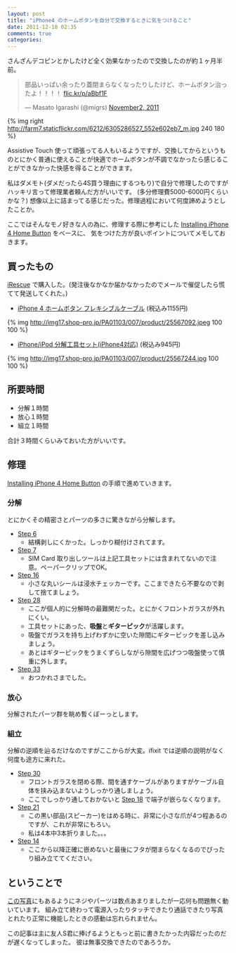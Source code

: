 ```yaml
---
layout: post
title: "iPhone4 のホームボタンを自分で交換するときに気をつけること"
date: 2011-12-18 02:35
comments: true
categories: 
---
```


さんざんデコピンとかしたけど全く効果なかったので交換したのが約１ヶ月半前。

<blockquote class="twitter-tweet tw-align-center"><p>部品いっぱい余ったり蓋閉まらなくなったりしたけど、ホームボタン治ったよ！！！！ <a href="http://t.co/kNNaIdY7" title="http://flic.kr/p/aBbf1F">flic.kr/p/aBbf1F</a></p>&mdash; Masato Igarashi (@migrs) <a href="https://twitter.com/migrs/status/131699224881545216" data-datetime="2011-11-02T11:48:36+00:00">November2, 2011</a></blockquote>
<script src="//platform.twitter.com/widgets.js" charset="utf-8"></script>

{% img right http://farm7.staticflickr.com/6212/6305286527_552e602eb7_m.jpg 240 180 %}

Assistive Touch 使って頑張ってる人もいるようですが、交換してからというものとにかく普通に使えることが快適でホームボタンが不調でなかったら感じることができなかった快感を得ることができます。

私はダメモト(ダメだったら4S買う理由にするつもり)で自分で修理したのですがハッキリ言って修理業者頼んだ方がいいです。
(多分修理費5000-6000円くらいかな？)
想像以上に詰まってる感じだった。修理過程において何度諦めようとしたことか。

ここではそんなモノ好きな人の為に、修理する際に参考にした
[Installing iPhone 4 Home Button](http://www.ifixit.com/Guide/Installing-iPhone-4-Home-Button/3144/) をベースに、
気をつけた方が良いポイントについてメモしておきます。

## 買ったもの
[iRescue](http://www.ires.jp/) で購入した。(発注後なかなか届かなかったのでメールで催促したら慌てて発送してくれた。)

- [iPhone 4 ホームボタン フレキシブルケーブル](http://www.ires.jp/?pid=25567092) (税込み1155円)
  
{% img http://img17.shop-pro.jp/PA01103/007/product/25567092.jpeg 100 100 %}

- [iPhone/iPod 分解工具セット(iPhone4対応)](http://www.ires.jp/?pid=25567244) (税込み945円)
  
{% img http://img17.shop-pro.jp/PA01103/007/product/25567244.jpg 100 100 %}

## 所要時間
- 分解１時間
- 放心１時間
- 組立１時間

合計３時間くらいみておいた方がいいです。

## 修理
[Installing iPhone 4 Home Button](http://www.ifixit.com/Guide/Installing-iPhone-4-Home-Button/3144/) の手順で進めていきます。

### 分解
とにかくその精密さとパーツの多さに驚きながら分解します。

- [Step 6](http://www.ifixit.com/Guide/Installing-iPhone-4-Home-Button/3144/2#s15368)
  - 結構剥しにくかった。しっかり糊付けされてます。
- [Step 7](http://www.ifixit.com/Guide/Installing-iPhone-4-Home-Button/3144/3#s15378)
  - SIM Card 取り出しツールは上記工具セットには含まれてないので注意。ペーパークリップでOK。
- [Step 16](http://www.ifixit.com/Guide/Installing-iPhone-4-Home-Button/3144/6#s15383)
  - 小さな丸いシールは浸水チェッカーです。ここまできたら不要なので剥して捨てましょう。
- [Step 28](http://www.ifixit.com/Guide/Installing-iPhone-4-Home-Button/3144/10#s15402)
  - ここが個人的に分解時の最難関だった。とにかくフロントガラスが外れにくい。
  - 工具セットにあった、**吸盤**と**ギターピック**が活躍します。
  - 吸盤でガラスを持ち上げわずかに空いた隙間にギターピックを差し込みましょう。
  - あとはギターピックをうまくずらしながら隙間を広げつつ吸盤使って慎重に外します。
- [Step 33](http://www.ifixit.com/Guide/Installing-iPhone-4-Home-Button/3144/11#s15407)
  - おつかれさまでした。

### 放心
分解されたパーツ群を眺め暫くぼーっとします。

### 組立
分解の逆順を辿るだけなのですがここからが大変。ifixit では逆順の説明がなく何度も途方に来れた。

- [Step 30](http://www.ifixit.com/Guide/Installing-iPhone-4-Home-Button/3144/10#s15404)
  - フロントガラスを閉める際、間を通すケーブルがありますがケーブル自体を挟み込まないようしっかり通しましょう。
  - ここでしっかり通しておかないと [Step 18](http://www.ifixit.com/Guide/Installing-iPhone-4-Home-Button/3144/6#s15385) で端子が嵌らなくなります。
- [Step 21](http://www.ifixit.com/Guide/Installing-iPhone-4-Home-Button/3144/7#s15388)
  - この黒い部品(スピーカー)をはめる時に、非常に小さな爪が4つ程あるのですが、これが非常にもろい。
  - 私は4本中3本折りました。。。
- [Step 14](http://www.ifixit.com/Guide/Installing-iPhone-4-Home-Button/3144/5#s15381)
  - ここから以降正確に嵌めないと最後にフタが閉まらなくなるのでぴったり組み立ててください。

## ということで
[この写真](http://www.flickr.com/photos/migrsy/6305286527/)にもあるようにネジやパーツは数点あまりましたが一応何も問題無く動いています。
組み立て終わって電源入ったりタッチできたり通話できたり写真とれたり正常に機能したときの感動は忘れられません。

この記事は主に友人S君に捧げるようともっと前に書きたかった内容だったのだが遅くなってしまった。
彼は無事交換できたのであろうか。
